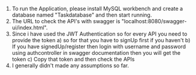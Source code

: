 1. To run the Application, please install MySQL workbench and create a database named "Taskdatabase" and then start running.
2. The URL to check the API's with swagger is "localhost:8080/swagger-ui/index.html".
3. Since i have used the JWT Authentication so for every API you need to provide the token
    a) so for that you have to signUp first if you haven't
    b) If you have signedUp/register then login with username and password using authcontroller in swagger documentation then you will get the token 
    c) Copy that token and then check the APIs
4. I generally didn't made any assumptions so far.